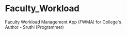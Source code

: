 # Faculty_Workload
Faculty Workload Management App (FWMA) for College's.
<br>
Author - Sruthi (Programmer)
